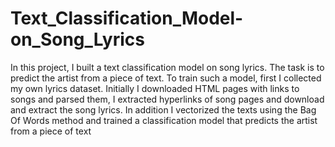 # Text_Classification_Model-on_Song_Lyrics
In this project, I built a text classification model on song lyrics. The task is to predict the artist from a piece of text. To train such a model, first I collected my own lyrics dataset. Initially I downloaded HTML pages with links to songs and parsed them, I extracted hyperlinks of song pages and download and extract the song lyrics. In addition I vectorized the texts using the Bag Of Words method and trained a classification model that predicts the artist from a piece of text
